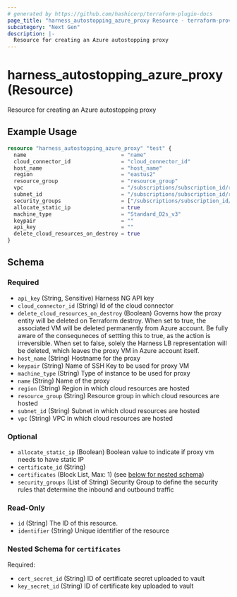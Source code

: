 ```yaml
---
# generated by https://github.com/hashicorp/terraform-plugin-docs
page_title: "harness_autostopping_azure_proxy Resource - terraform-provider-harness"
subcategory: "Next Gen"
description: |-
  Resource for creating an Azure autostopping proxy
---
```


# harness_autostopping_azure_proxy (Resource)

Resource for creating an Azure autostopping proxy

## Example Usage

```terraform
resource "harness_autostopping_azure_proxy" "test" {
  name                              = "name"
  cloud_connector_id                = "cloud_connector_id"
  host_name                         = "host_name"
  region                            = "eastus2"
  resource_group                    = "resource_group"
  vpc                               = "/subscriptions/subscription_id/resourceGroups/resource_group/providers/Microsoft.Network/virtualNetworks/virtual_network"
  subnet_id                         = "/subscriptions/subscription_id/resourceGroups/resource_group/providers/Microsoft.Network/virtualNetworks/virtual_network/subnets/subnet_id"
  security_groups                   = ["/subscriptions/subscription_id/resourceGroups/resource_group/providers/Microsoft.Network/networkSecurityGroups/network_security_group"]
  allocate_static_ip                = true
  machine_type                      = "Standard_D2s_v3"
  keypair                           = ""
  api_key                           = ""
  delete_cloud_resources_on_destroy = true
}
```

<!-- schema generated by tfplugindocs -->
## Schema

### Required

- `api_key` (String, Sensitive) Harness NG API key
- `cloud_connector_id` (String) Id of the cloud connector
- `delete_cloud_resources_on_destroy` (Boolean) Governs how the proxy entity will be deleted on Terraform destroy. When set to true, the associated VM will be deleted permanently from Azure account. Be fully aware of the consequneces of settting this to true, as the action is irreversible. When set to false, solely the Harness LB representation will be deleted, which leaves the proxy VM in Azure account itself.
- `host_name` (String) Hostname for the proxy
- `keypair` (String) Name of SSH Key to be used for proxy VM
- `machine_type` (String) Type of instance to be used for proxy
- `name` (String) Name of the proxy
- `region` (String) Region in which cloud resources are hosted
- `resource_group` (String) Resource group in which cloud resources are hosted
- `subnet_id` (String) Subnet in which cloud resources are hosted
- `vpc` (String) VPC in which cloud resources are hosted

### Optional

- `allocate_static_ip` (Boolean) Boolean value to indicate if proxy vm needs to have static IP
- `certificate_id` (String)
- `certificates` (Block List, Max: 1) (see [below for nested schema](#nestedblock--certificates))
- `security_groups` (List of String) Security Group to define the security rules that determine the inbound and outbound traffic

### Read-Only

- `id` (String) The ID of this resource.
- `identifier` (String) Unique identifier of the resource

<a id="nestedblock--certificates"></a>
### Nested Schema for `certificates`

Required:

- `cert_secret_id` (String) ID of certificate secret uploaded to vault
- `key_secret_id` (String) ID of certificate key uploaded to vault

